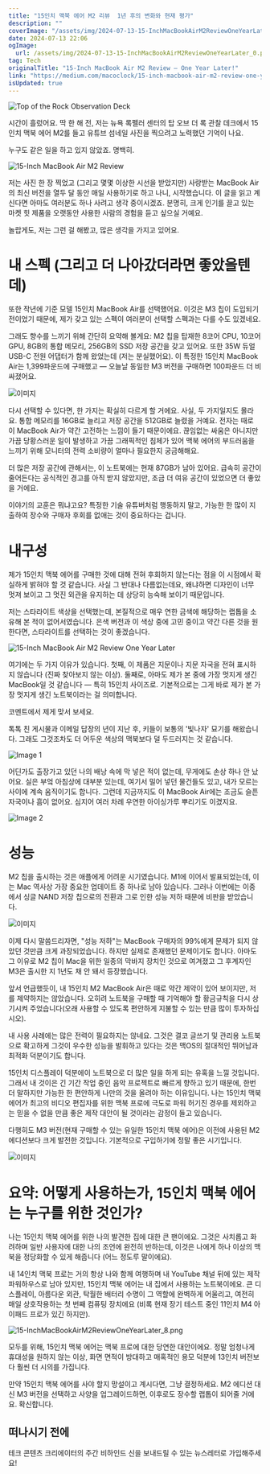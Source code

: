 ```yaml
---
title: "15인치 맥북 에어 M2 리뷰  1년 후의 변화와 현재 평가"
description: ""
coverImage: "/assets/img/2024-07-13-15-InchMacBookAirM2ReviewOneYearLater_0.png"
date: 2024-07-13 22:06
ogImage: 
  url: /assets/img/2024-07-13-15-InchMacBookAirM2ReviewOneYearLater_0.png
tag: Tech
originalTitle: "15-Inch MacBook Air M2 Review — One Year Later!"
link: "https://medium.com/macoclock/15-inch-macbook-air-m2-review-one-year-later-92136084a54e"
isUpdated: true
---
```







![Top of the Rock Observation Deck](/assets/img/2024-07-13-15-InchMacBookAirM2ReviewOneYearLater_0.png)

시간이 흘렀어요. 딱 한 해 전, 저는 뉴욕 록펠러 센터의 탑 오브 더 록 관찰 데크에서 15인치 맥북 에어 M2를 들고 유튜브 섬네일 사진을 찍으려고 노력했던 기억이 나요.

누구도 같은 일을 하고 있지 않았죠. 명백히.

![15-Inch MacBook Air M2 Review](/assets/img/2024-07-13-15-InchMacBookAirM2ReviewOneYearLater_1.png)


<div class="content-ad"></div>

저는 사진 한 장 찍었고 (그리고 몇몇 이상한 시선을 받았지만) 사랑받는 MacBook Air의 최신 버전을 열두 달 동안 매일 사용하기로 하고 나니, 시작했습니다. 이 글을 읽고 계신다면 아마도 여러분도 하나 사려고 생각 중이시겠죠. 분명히, 크게 인기를 끌고 있는 마켓 힛 제품을 오랫동안 사용한 사람의 경험을 듣고 싶으실 거예요.

놀랍게도, 저는 그런 걸 해봤고, 많은 생각을 가지고 있어요.

# 내 스펙 (그리고 더 나아갔더라면 좋았을텐데)

또한 작년에 기준 모델 15인치 MacBook Air를 선택했어요. 이것은 M3 칩이 도입되기 전이었기 때문에, 제가 갖고 있는 스펙이 여러분이 선택할 스펙과는 다를 수도 있겠네요.

<div class="content-ad"></div>

그래도 향수를 느끼기 위해 간단히 요약해 볼게요: M2 칩을 탑재한 8코어 CPU, 10코어 GPU, 8GB의 통합 메모리, 256GB의 SSD 저장 공간을 갖고 있어요. 또한 35W 듀얼 USB-C 전원 어댑터가 함께 왔었는데 (저는 분실했어요). 이 특정한 15인치 MacBook Air는 1,399파운드에 구매했고 — 오늘날 동일한 M3 버전을 구매하면 100파운드 더 비싸졌어요.

![이미지](/assets/img/2024-07-13-15-InchMacBookAirM2ReviewOneYearLater_2.png)

다시 선택할 수 있다면, 한 가지는 확실히 다르게 할 거에요. 사실, 두 가지일지도 몰라요. 통합 메모리를 16GB로 늘리고 저장 공간을 512GB로 늘렸을 거예요. 전자는 때로 이 MacBook Air가 약간 고전하는 느낌이 들기 때문이에요. 끊임없는 싸움은 아니지만 가끔 당황스러운 일이 발생하고 가끔 그래픽적인 침체가 있어 맥북 에어의 부드러움을 느끼기 위해 모니터의 전력 소비량이 얼마나 필요한지 궁금해해요.

더 많은 저장 공간에 관해서는, 이 노트북에는 현재 87GB가 남아 있어요. 급속히 공간이 줄어든다는 공식적인 경고를 아직 받지 않았지만, 조금 더 여유 공간이 있었으면 더 좋았을 거에요.

<div class="content-ad"></div>

이야기의 교훈은 뭐냐고요? 특정한 기술 유튜버처럼 행동하지 말고, 가능한 한 많이 지출하여 장수와 구매자 후회를 없애는 것이 중요하다는 겁니다.

# 내구성

제가 15인치 맥북 에어를 구매한 것에 대해 전혀 후회하지 않는다는 점을 이 시점에서 확실하게 밝혀야 할 것 같습니다. 사실 그 반대나 다름없는데요, 왜냐하면 디자인이 너무 멋져 보이고 그 멋진 외관을 유지하는 데 상당히 능숙해 보이기 때문입니다.

저는 스타라이트 색상을 선택했는데, 본질적으로 매우 연한 금색에 해당하는 랩톱을 소유해 본 적이 없어서였습니다. 은색 버전과 이 색상 중에 고민 중이고 약간 다른 것을 원한다면, 스타라이트를 선택하는 것이 좋겠습니다.

<div class="content-ad"></div>


![15-Inch MacBook Air M2 Review One Year Later](/assets/img/2024-07-13-15-InchMacBookAirM2ReviewOneYearLater_3.png)

여기에는 두 가지 이유가 있습니다. 첫째, 이 제품은 지문이나 지문 자국을 전혀 표시하지 않습니다 (진짜 찾아보지 않는 이상). 둘째로, 아마도 제가 본 중에 가장 멋지게 생긴 MacBook일 것 같습니다 — 특히 15인치 사이즈로. 기본적으로는 그게 바로 제가 본 가장 멋지게 생긴 노트북이라는 걸 의미합니다.

코멘트에서 제게 맞서 보세요.

톡톡 친 게시물과 이메일 답장의 년이 지난 후, 키들이 보통의 '빛나자' 묘기를 해왔습니다. 그래도 그것조차도 더 어두운 색상의 맥북보다 덜 두드러지는 것 같습니다.


<div class="content-ad"></div>


![Image 1](/assets/img/2024-07-13-15-InchMacBookAirM2ReviewOneYearLater_4.png)

어딘가도 출장가고 있던 나의 배낭 속에 막 넣은 적이 없는데, 무게에도 손상 하나 안 났어요. 실은 부엌 아침상에 대부분 있는데, 여기서 밀어 넣던 물건들도 있고, 내가 모르는 사이에 계속 움직이기도 합니다. 그런데 지금까지도 이 MacBook Air에는 조금도 슬픈 자국이나 흠이 없어요. 심지어 여러 차례 우연한 아이싱가루 뿌리기도 이겼지요.

![Image 2](/assets/img/2024-07-13-15-InchMacBookAirM2ReviewOneYearLater_5.png)

# 성능


<div class="content-ad"></div>

M2 칩을 출시하는 것은 애플에게 어려운 시기였습니다. M1에 이어서 발표되었는데, 이는 Mac 역사상 가장 중요한 업데이트 중 하나로 남아 있습니다. 그러나 이번에는 이중에서 싱글 NAND 저장 칩으로의 전환과 그로 인한 성능 저하 때문에 비판을 받았습니다.

![이미지](/assets/img/2024-07-13-15-InchMacBookAirM2ReviewOneYearLater_6.png)

이제 다시 말씀드리자면, "성능 저하"는 MacBook 구매자의 99%에게 문제가 되지 않았던 것만큼 크게 과장되었습니다. 하지만 실제로 존재했던 문제이기도 합니다. 아마도 그 이유로 M2 칩이 Mac을 위한 일종의 막바지 장치인 것으로 여겨졌고 그 후계자인 M3은 출시한 지 1년도 채 안 돼서 등장했습니다.

앞서 언급했듯이, 내 15인치 M2 MacBook Air은 때로 약간 제약이 있어 보이지만, 저를 제약하지는 않았습니다. 오히려 노트북을 구매할 때 기억해야 할 황금규칙을 다시 상기시켜 주었습니다(오래 사용할 수 있도록 편안하게 지불할 수 있는 만큼 많이 투자하십시오).

<div class="content-ad"></div>

내 사용 사례에는 많은 전력이 필요하지는 않네요. 그것은 결코 글쓰기 및 관리용 노트북으로 확고하게 그것이 우수한 성능을 발휘하고 있다는 것은 맥OS의 절대적인 뛰어남과 최적화 덕분이기도 합니다.

15인치 디스플레이 덕분에이 노트북으로 더 많은 일을 하게 되는 유혹을 느낄 것입니다. 그래서 내 것이은 긴 기간 작업 중인 음악 프로젝트로 빠르게 향하고 있기 때문에, 한번 더 말하지만 가능한 한 편안하게 나만의 것을 올려야 하는 이유입니다. 나는 15인치 맥북 에어가 최고의 비디오 편집자를 위한 맥북 프로에 극도로 파워 허기진 경우를 제외하고는 믿을 수 없을 만큼 좋은 제작 대안이 될 것이라는 감정이 들고 있습니다.

다행히도 M3 버전(현재 구매할 수 있는 유일한 15인치 맥북 에어)은 이전에 사용된 M2 에디션보다 크게 발전한 것입니다. 기본적으로 구입하기에 정말 좋은 시기입니다.

![이미지](/assets/img/2024-07-13-15-InchMacBookAirM2ReviewOneYearLater_7.png)

<div class="content-ad"></div>

# 요약: 어떻게 사용하는가, 15인치 맥북 에어는 누구를 위한 것인가?

나는 15인치 맥북 에어를 위한 나의 발견한 집에 대한 큰 팬이에요. 그것은 사치롭고 화려하며 일반 사용자에 대한 나의 조언에 완전히 반하는데, 이것은 나에게 하나 이상의 맥북을 정당화할 수 있게 해줍니다 (어느 정도루 말이에요).

내 14인치 맥북 프로는 거의 항상 나와 함께 여행하며 내 YouTube 채널 뒤에 있는 제작 파워하우스로 남아 있지만, 15인치 맥북 에어는 내 집에서 사용하는 노트북이에요. 큰 디스플레이, 아름다운 외관, 탁월한 배터리 수명이 그 역할에 완벽하게 어울리고, 여전히 매일 상호작용하는 첫 번째 컴퓨팅 장치에요 (비록 현재 장기 테스트 중인 11인치 M4 아이패드 프로가 있긴 하지만).

![15-InchMacBookAirM2ReviewOneYearLater_8.png](/assets/img/2024-07-13-15-InchMacBookAirM2ReviewOneYearLater_8.png)

<div class="content-ad"></div>

모두를 위해, 15인치 맥북 에어는 맥북 프로에 대한 당연한 대안이에요. 정말 엄청나게 휴대성을 원하지 않는 이상, 화면 면적이 방대하고 매혹적인 용모 덕분에 13인치 버전보다 훨씬 더 시의를 가집니다.

만약 15인치 맥북 에어를 사야 할지 망설이고 계시다면, 그냥 결정하세요. M2 에디션 대신 M3 버전을 선택하고 사양을 업그레이드하면, 이후로도 장수할 랩톱이 되어줄 거에요. 확신합니다.

## 떠나시기 전에

테크 콘텐츠 크리에이터의 주간 비하인드 신을 보내드릴 수 있는 뉴스레터로 가입해주세요!